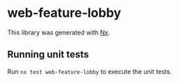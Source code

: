 # web-feature-lobby

This library was generated with [Nx](https://nx.dev).

## Running unit tests

Run `nx test web-feature-lobby` to execute the unit tests.
